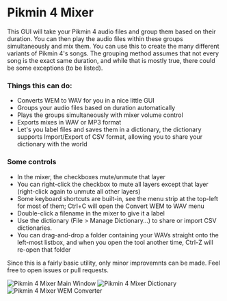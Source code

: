 # Pikmin 4 Mixer
This GUI will take your Pikmin 4 audio files and group them based on their duration. You can then play the audio files within these groups simultaneously and mix them. You can use this to create the many different variants of Pikmin 4's songs. The grouping method assumes that not every song is the exact same duration, and while that is mostly true, there could be some exceptions (to be listed).

### Things this can do:
- Converts WEM to WAV for you in a nice little GUI
- Groups your audio files based on duration automatically
- Plays the groups simultaneously with mixer volume control
- Exports mixes in WAV or MP3 format
- Let's you label files and saves them in a dictionary, the dictionary supports Import/Export of CSV format, allowing you to share your dictionary with the world

### Some controls
- In the mixer, the checkboxes mute/unmute that layer
- You can right-click the checkbox to mute all layers except that layer (right-click again to unmute all other layers)
- Some keyboard shortcuts are built-in, see the menu strip at the top-left for most of them; Ctrl+C will open the Convert WEM to WAV menu
- Double-click a filename in the mixer to give it a label
- Use the dictionary (File > Manage Dictionary...) to share or import CSV dictionaries.
- You can drag-and-drop a folder containing your WAVs straight onto the left-most listbox, and when you open the tool another time, Ctrl-Z will re-open that folder

Since this is a fairly basic utility, only minor improvemnts can be made. Feel free to open issues or pull requests.

![Pikmin 4 Mixer Main Window](https://i.imgur.com/lP2cXf5.png)
![Pikmin 4 Mixer Dictionary](https://i.imgur.com/LHj58OS.png)
![Pikmin 4 Mixer WEM Converter](https://i.imgur.com/1Om92aU.png)
